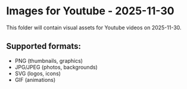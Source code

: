 # Images for Youtube - 2025-11-30

This folder will contain visual assets for Youtube videos on 2025-11-30.

## Supported formats:
- PNG (thumbnails, graphics)
- JPG/JPEG (photos, backgrounds)
- SVG (logos, icons)
- GIF (animations)
